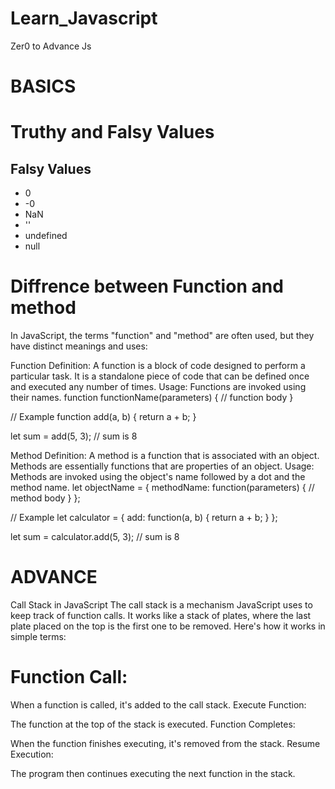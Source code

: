 # Learn_Javascript
Zer0 to Advance Js

# BASICS
<h1>Truthy and Falsy Values</h1>
    <h2>Falsy Values</h2>
    <ul>
      <li>0</li>
      <li>-0</li>
      <li>NaN</li>
      <li>''</li>
      <li>undefined</li>
      <li>null</li>
    </ul>


# Diffrence between Function and method

In JavaScript, the terms "function" and "method" are often used, but they have distinct meanings and uses:

Function
Definition: A function is a block of code designed to perform a particular task. It is a standalone piece of code that can be defined once and executed any number of times.
Usage: Functions are invoked using their names.
function functionName(parameters) {
  // function body
}

// Example
function add(a, b) {
  return a + b;
}

let sum = add(5, 3); // sum is 8

Method
Definition: A method is a function that is associated with an object. Methods are essentially functions that are properties of an object.
Usage: Methods are invoked using the object's name followed by a dot and the method name.
let objectName = {
  methodName: function(parameters) {
    // method body
  }
};

// Example
let calculator = {
  add: function(a, b) {
    return a + b;
  }
};

let sum = calculator.add(5, 3); // sum is 8

# ADVANCE

Call Stack in JavaScript
The call stack is a mechanism JavaScript uses to keep track of function calls. It works like a stack of plates, where the last plate placed on the top is the first one to be removed. Here's how it works in simple terms:

# Function Call:                                                                                                                     


When a function is called, it's added to the call stack.
Execute Function:

The function at the top of the stack is executed.
Function Completes:

When the function finishes executing, it's removed from the stack.
Resume Execution:

The program then continues executing the next function in the stack.
